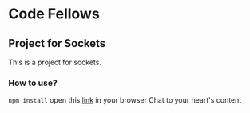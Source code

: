 # Code Fellows 
## Project for Sockets

This is a project for sockets. 


### How to use? 

`npm install`
open this [link](http://localhost:3000) in your browser
Chat to your heart's content